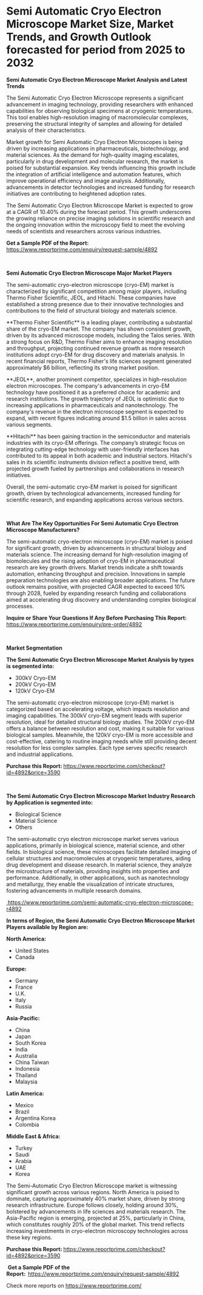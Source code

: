 <p><h1>Semi Automatic Cryo Electron Microscope Market Size, Market Trends, and Growth Outlook forecasted for period from 2025 to 2032</h1></p><p><strong>Semi Automatic Cryo Electron Microscope Market Analysis and Latest Trends</strong></p>
<p><p>The Semi Automatic Cryo Electron Microscope represents a significant advancement in imaging technology, providing researchers with enhanced capabilities for observing biological specimens at cryogenic temperatures. This tool enables high-resolution imaging of macromolecular complexes, preserving the structural integrity of samples and allowing for detailed analysis of their characteristics.</p><p>Market growth for Semi Automatic Cryo Electron Microscopes is being driven by increasing applications in pharmaceuticals, biotechnology, and material sciences. As the demand for high-quality imaging escalates, particularly in drug development and molecular research, the market is poised for substantial expansion. Key trends influencing this growth include the integration of artificial intelligence and automation features, which improve operational efficiency and image analysis. Additionally, advancements in detector technologies and increased funding for research initiatives are contributing to heightened adoption rates.</p><p>The Semi Automatic Cryo Electron Microscope Market is expected to grow at a CAGR of 10.40% during the forecast period. This growth underscores the growing reliance on precise imaging solutions in scientific research and the ongoing innovation within the microscopy field to meet the evolving needs of scientists and researchers across various industries.</p></p>
<p><strong>Get a Sample PDF of the Report:&nbsp;</strong> <a href="https://www.reportprime.com/enquiry/request-sample/4892?utm_campaign=3176&utm_medium=2&utm_source=Github&utm_content=ia&utm_term=19032025&utm_id=semi-automatic-cryo-electron-microscope">https://www.reportprime.com/enquiry/request-sample/4892</a></p>
<p>&nbsp;</p>
<p><strong>Semi Automatic Cryo Electron Microscope Major Market Players</strong></p>
<p><p>The semi-automatic cryo-electron microscope (cryo-EM) market is characterized by significant competition among major players, including Thermo Fisher Scientific, JEOL, and Hitachi. These companies have established a strong presence due to their innovative technologies and contributions to the field of structural biology and materials science.</p><p>**Thermo Fisher Scientific** is a leading player, contributing a substantial share of the cryo-EM market. The company has shown consistent growth, driven by its advanced microscope models, including the Talos series. With a strong focus on R&D, Thermo Fisher aims to enhance imaging resolution and throughput, projecting continued revenue growth as more research institutions adopt cryo-EM for drug discovery and materials analysis. In recent financial reports, Thermo Fisher's life sciences segment generated approximately $6 billion, reflecting its strong market position.</p><p>**JEOL**, another prominent competitor, specializes in high-resolution electron microscopes. The company's advancements in cryo-EM technology have positioned it as a preferred choice for academic and research institutions. The growth trajectory of JEOL is optimistic due to increasing applications in pharmaceuticals and nanotechnology. The company's revenue in the electron microscope segment is expected to expand, with recent figures indicating around $1.5 billion in sales across various segments.</p><p>**Hitachi** has been gaining traction in the semiconductor and materials industries with its cryo-EM offerings. The company’s strategic focus on integrating cutting-edge technology with user-friendly interfaces has contributed to its appeal in both academic and industrial sectors. Hitachi's sales in its scientific instruments division reflect a positive trend, with projected growth fueled by partnerships and collaborations in research initiatives.</p><p>Overall, the semi-automatic cryo-EM market is poised for significant growth, driven by technological advancements, increased funding for scientific research, and expanding applications across various sectors.</p></p>
<p>&nbsp;</p>
<p><strong>What Are The Key Opportunities For Semi Automatic Cryo Electron Microscope Manufacturers?</strong></p>
<p><p>The semi-automatic cryo-electron microscope (cryo-EM) market is poised for significant growth, driven by advancements in structural biology and materials science. The increasing demand for high-resolution imaging of biomolecules and the rising adoption of cryo-EM in pharmaceutical research are key growth drivers. Market trends indicate a shift towards automation, enhancing throughput and precision. Innovations in sample preparation technologies are also enabling broader applications. The future outlook remains positive, with projected CAGR expected to exceed 10% through 2028, fueled by expanding research funding and collaborations aimed at accelerating drug discovery and understanding complex biological processes.</p></p>
<p><strong>Inquire or Share Your Questions If Any Before Purchasing This Report:</strong> <a href="https://www.reportprime.com/enquiry/pre-order/4892?utm_campaign=3176&utm_medium=2&utm_source=Github&utm_content=ia&utm_term=19032025&utm_id=semi-automatic-cryo-electron-microscope">https://www.reportprime.com/enquiry/pre-order/4892</a></p>
<p>&nbsp;</p>
<p><strong>Market Segmentation</strong></p>
<p><strong>The Semi Automatic Cryo Electron Microscope Market Analysis by types is segmented into:</strong></p>
<p><ul><li>300kV Cryo-EM</li><li>200kV Cryo-EM</li><li>120kV Cryo-EM</li></ul></p>
<p><p>The semi-automatic cryo-electron microscope (cryo-EM) market is categorized based on accelerating voltage, which impacts resolution and imaging capabilities. The 300kV cryo-EM segment leads with superior resolution, ideal for detailed structural biology studies. The 200kV cryo-EM offers a balance between resolution and cost, making it suitable for various biological samples. Meanwhile, the 120kV cryo-EM is more accessible and cost-effective, catering to routine imaging needs while still providing decent resolution for less complex samples. Each type serves specific research and industrial applications.</p></p>
<p><strong>Purchase this Report:&nbsp;</strong><a href="https://www.reportprime.com/checkout?id=4892&price=3590&utm_campaign=3176&utm_medium=2&utm_source=Github&utm_content=ia&utm_term=19032025&utm_id=semi-automatic-cryo-electron-microscope">https://www.reportprime.com/checkout?id=4892&price=3590</a></p>
<p>&nbsp;</p>
<p><strong>The Semi Automatic Cryo Electron Microscope Market Industry Research by Application is segmented into:</strong></p>
<p><ul><li>Biological Science</li><li>Material Science</li><li>Others</li></ul></p>
<p><p>The semi-automatic cryo electron microscope market serves various applications, primarily in biological science, material science, and other fields. In biological science, these microscopes facilitate detailed imaging of cellular structures and macromolecules at cryogenic temperatures, aiding drug development and disease research. In material science, they analyze the microstructure of materials, providing insights into properties and performance. Additionally, in other applications, such as nanotechnology and metallurgy, they enable the visualization of intricate structures, fostering advancements in multiple research domains.</p></p>
<p><a href="https://www.reportprime.com/semi-automatic-cryo-electron-microscope-r4892?utm_campaign=3176&utm_medium=2&utm_source=Github&utm_content=ia&utm_term=19032025&utm_id=semi-automatic-cryo-electron-microscope">&nbsp;https://www.reportprime.com/semi-automatic-cryo-electron-microscope-r4892</a></p>
<p><strong>In terms of Region, the Semi Automatic Cryo Electron Microscope Market Players available by Region are:</strong></p>
<p>
    <p> <strong> North America: </strong>
        <ul>
            <li>United States</li>
            <li>Canada</li>
        </ul>
        </p> 
    <p> <strong> Europe: </strong>
        <ul>
            <li>Germany</li>
            <li>France</li>
            <li>U.K.</li>
            <li>Italy</li>
            <li>Russia</li>
        </ul>
        </p> 
    <p> <strong> Asia-Pacific: </strong>
        <ul>
            <li>China</li>
            <li>Japan</li>
            <li>South Korea</li>
            <li>India</li>
            <li>Australia</li>
            <li>China Taiwan</li>
            <li>Indonesia</li>
            <li>Thailand</li>
            <li>Malaysia</li>
        </ul>
        </p> 
    <p> <strong> Latin America: </strong>
        <ul>
            <li>Mexico</li>
            <li>Brazil</li>
            <li>Argentina Korea</li>
            <li>Colombia</li>
        </ul>
        </p> 
    <p> <strong> Middle East & Africa: </strong>
        <ul>
            <li>Turkey</li>
            <li>Saudi</li>
            <li>Arabia</li>
            <li>UAE</li>
            <li>Korea</li>
        </ul>
    </p>
    </p>
<p><p>The Semi-Automatic Cryo Electron Microscope market is witnessing significant growth across various regions. North America is poised to dominate, capturing approximately 40% market share, driven by strong research infrastructure. Europe follows closely, holding around 30%, bolstered by advancements in life sciences and materials research. The Asia-Pacific region is emerging, projected at 25%, particularly in China, which constitutes roughly 20% of the global market. This trend reflects increasing investments in cryo-electron microscopy technologies across these key regions.</p></p>
<p><strong>Purchase this Report: </strong><a href="https://www.reportprime.com/checkout?id=4892&price=3590&utm_campaign=3176&utm_medium=2&utm_source=Github&utm_content=ia&utm_term=19032025&utm_id=semi-automatic-cryo-electron-microscope">https://www.reportprime.com/checkout?id=4892&price=3590</a></p>
<p>&nbsp;<strong>Get a Sample PDF of the Report:&nbsp;&nbsp;</strong><a href="https://www.reportprime.com/enquiry/request-sample/4892?utm_campaign=3176&utm_medium=2&utm_source=Github&utm_content=ia&utm_term=19032025&utm_id=semi-automatic-cryo-electron-microscope">https://www.reportprime.com/enquiry/request-sample/4892</a></p>
<p><strong></strong></p>
<p>Check more reports on <a href="https://www.reportprime.com/?utm_campaign=3176&utm_medium=2&utm_source=Github&utm_content=ia&utm_term=19032025&utm_id=semi-automatic-cryo-electron-microscope">https://www.reportprime.com/</a></p>
